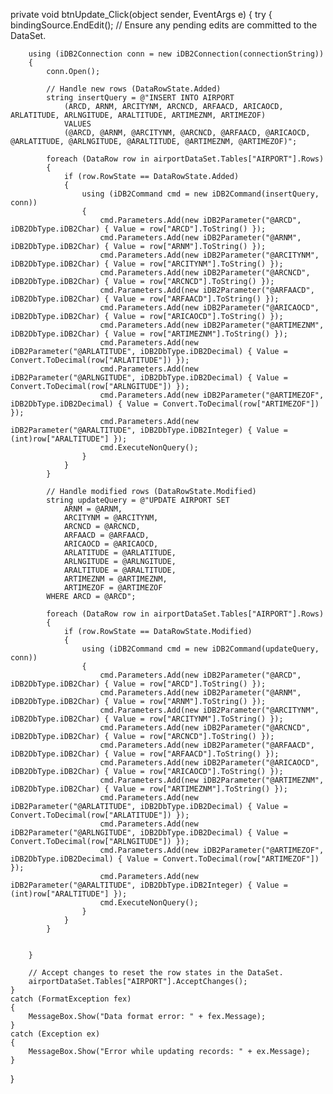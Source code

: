 private void btnUpdate_Click(object sender, EventArgs e)
{
    try
    {
        bindingSource.EndEdit(); // Ensure any pending edits are committed to the DataSet.

        using (iDB2Connection conn = new iDB2Connection(connectionString))
        {
            conn.Open();

            // Handle new rows (DataRowState.Added)
            string insertQuery = @"INSERT INTO AIRPORT 
                (ARCD, ARNM, ARCITYNM, ARCNCD, ARFAACD, ARICAOCD, ARLATITUDE, ARLNGITUDE, ARALTITUDE, ARTIMEZNM, ARTIMEZOF)
                VALUES 
                (@ARCD, @ARNM, @ARCITYNM, @ARCNCD, @ARFAACD, @ARICAOCD, @ARLATITUDE, @ARLNGITUDE, @ARALTITUDE, @ARTIMEZNM, @ARTIMEZOF)";

            foreach (DataRow row in airportDataSet.Tables["AIRPORT"].Rows)
            {
                if (row.RowState == DataRowState.Added)
                {
                    using (iDB2Command cmd = new iDB2Command(insertQuery, conn))
                    {
                        cmd.Parameters.Add(new iDB2Parameter("@ARCD", iDB2DbType.iDB2Char) { Value = row["ARCD"].ToString() });
                        cmd.Parameters.Add(new iDB2Parameter("@ARNM", iDB2DbType.iDB2Char) { Value = row["ARNM"].ToString() });
                        cmd.Parameters.Add(new iDB2Parameter("@ARCITYNM", iDB2DbType.iDB2Char) { Value = row["ARCITYNM"].ToString() });
                        cmd.Parameters.Add(new iDB2Parameter("@ARCNCD", iDB2DbType.iDB2Char) { Value = row["ARCNCD"].ToString() });
                        cmd.Parameters.Add(new iDB2Parameter("@ARFAACD", iDB2DbType.iDB2Char) { Value = row["ARFAACD"].ToString() });
                        cmd.Parameters.Add(new iDB2Parameter("@ARICAOCD", iDB2DbType.iDB2Char) { Value = row["ARICAOCD"].ToString() });
                        cmd.Parameters.Add(new iDB2Parameter("@ARTIMEZNM", iDB2DbType.iDB2Char) { Value = row["ARTIMEZNM"].ToString() });
                        cmd.Parameters.Add(new iDB2Parameter("@ARLATITUDE", iDB2DbType.iDB2Decimal) { Value = Convert.ToDecimal(row["ARLATITUDE"]) });
                        cmd.Parameters.Add(new iDB2Parameter("@ARLNGITUDE", iDB2DbType.iDB2Decimal) { Value = Convert.ToDecimal(row["ARLNGITUDE"]) });
                        cmd.Parameters.Add(new iDB2Parameter("@ARTIMEZOF", iDB2DbType.iDB2Decimal) { Value = Convert.ToDecimal(row["ARTIMEZOF"]) });
                        cmd.Parameters.Add(new iDB2Parameter("@ARALTITUDE", iDB2DbType.iDB2Integer) { Value = (int)row["ARALTITUDE"] });
                        cmd.ExecuteNonQuery();
                    }
                }
            }

            // Handle modified rows (DataRowState.Modified)
            string updateQuery = @"UPDATE AIRPORT SET
                ARNM = @ARNM, 
                ARCITYNM = @ARCITYNM, 
                ARCNCD = @ARCNCD,
                ARFAACD = @ARFAACD, 
                ARICAOCD = @ARICAOCD, 
                ARLATITUDE = @ARLATITUDE,
                ARLNGITUDE = @ARLNGITUDE, 
                ARALTITUDE = @ARALTITUDE, 
                ARTIMEZNM = @ARTIMEZNM, 
                ARTIMEZOF = @ARTIMEZOF                     
            WHERE ARCD = @ARCD";

            foreach (DataRow row in airportDataSet.Tables["AIRPORT"].Rows)
            {
                if (row.RowState == DataRowState.Modified)
                {
                    using (iDB2Command cmd = new iDB2Command(updateQuery, conn))
                    {
                        cmd.Parameters.Add(new iDB2Parameter("@ARCD", iDB2DbType.iDB2Char) { Value = row["ARCD"].ToString() });
                        cmd.Parameters.Add(new iDB2Parameter("@ARNM", iDB2DbType.iDB2Char) { Value = row["ARNM"].ToString() });
                        cmd.Parameters.Add(new iDB2Parameter("@ARCITYNM", iDB2DbType.iDB2Char) { Value = row["ARCITYNM"].ToString() });
                        cmd.Parameters.Add(new iDB2Parameter("@ARCNCD", iDB2DbType.iDB2Char) { Value = row["ARCNCD"].ToString() });
                        cmd.Parameters.Add(new iDB2Parameter("@ARFAACD", iDB2DbType.iDB2Char) { Value = row["ARFAACD"].ToString() });
                        cmd.Parameters.Add(new iDB2Parameter("@ARICAOCD", iDB2DbType.iDB2Char) { Value = row["ARICAOCD"].ToString() });
                        cmd.Parameters.Add(new iDB2Parameter("@ARTIMEZNM", iDB2DbType.iDB2Char) { Value = row["ARTIMEZNM"].ToString() });
                        cmd.Parameters.Add(new iDB2Parameter("@ARLATITUDE", iDB2DbType.iDB2Decimal) { Value = Convert.ToDecimal(row["ARLATITUDE"]) });
                        cmd.Parameters.Add(new iDB2Parameter("@ARLNGITUDE", iDB2DbType.iDB2Decimal) { Value = Convert.ToDecimal(row["ARLNGITUDE"]) });
                        cmd.Parameters.Add(new iDB2Parameter("@ARTIMEZOF", iDB2DbType.iDB2Decimal) { Value = Convert.ToDecimal(row["ARTIMEZOF"]) });
                        cmd.Parameters.Add(new iDB2Parameter("@ARALTITUDE", iDB2DbType.iDB2Integer) { Value = (int)row["ARALTITUDE"] });
                        cmd.ExecuteNonQuery();
                    }
                }
            }

            
        }

        // Accept changes to reset the row states in the DataSet.
        airportDataSet.Tables["AIRPORT"].AcceptChanges();
    }
    catch (FormatException fex)
    {
        MessageBox.Show("Data format error: " + fex.Message);
    }
    catch (Exception ex)
    {
        MessageBox.Show("Error while updating records: " + ex.Message);
    }
}
